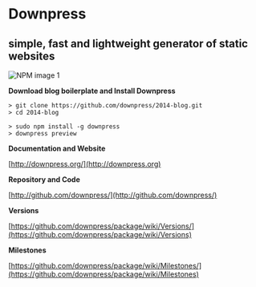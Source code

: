 # Downpress
## simple, fast and lightweight generator of static websites

![NPM image 1](https://nodei.co/npm/downpress.png)


**Download blog boilerplate and Install Downpress**

    > git clone https://github.com/downpress/2014-blog.git
    > cd 2014-blog

    > sudo npm install -g downpress
    > downpress preview

**Documentation and Website**

[http://downpress.org/](http://downpress.org)

**Repository and Code**

[http://github.com/downpress/](http://github.com/downpress/)

**Versions**

[https://github.com/downpress/package/wiki/Versions/](https://github.com/downpress/package/wiki/Versions)

**Milestones**

[https://github.com/downpress/package/wiki/Milestones/](https://github.com/downpress/package/wiki/Milestones)